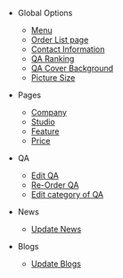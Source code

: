 <!-- docs/_sidebar.md -->
- Global Options
  - [Menu](menu.md)
  - [Order List page](order-list-page.md)
  - [Contact Information](contact-information.md)
  - [QA Ranking](qa-ranking.md)
  - [QA Cover Background](qa-cover.md)
  - [Picture Size](pic-size.md)
  
- Pages
  - [Company](company.md)
  - [Studio](studio.md)
  - [Feature](feature.md)
  - [Price](price.md)

- QA
  - [Edit QA](edit-qa.md)
  - [Re-Order QA](re-order-qa.md)
  - [Edit category of QA](edit-category-qa.md)

- News
  - [Update News](news.md)

- Blogs
  - [Update Blogs](blogs.md)